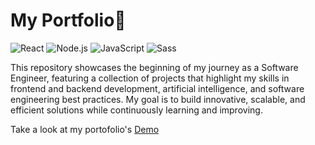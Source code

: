# My Portfolio🚀

![React](https://img.shields.io/badge/React-20232A?style=for-the-badge&logo=react&logoColor=61DAFB) ![Node.js](https://img.shields.io/badge/Node%20js-339933?style=for-the-badge&logo=nodedotjs&logoColor=white) ![JavaScript](https://img.shields.io/badge/JavaScript-323330?style=for-the-badge&logo=javascript&logoColor=F7DF1E) ![Sass](https://img.shields.io/badge/Sass-CC6699?style=for-the-badge&logo=sass&logoColor=white)

This repository showcases the beginning of my journey as a Software Engineer, featuring a collection of projects that highlight my skills in frontend and backend development, artificial intelligence, and software engineering best practices. My goal is to build innovative, scalable, and efficient solutions while continuously learning and improving. 


Take a look at my portofolio's [Demo](https://my-web-portfolio-sooty.vercel.app/)
